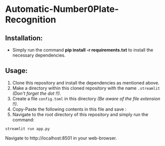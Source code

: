 # Automatic-Number0Plate-Recognition

## Installation:
* Simply run the command **pip install -r requirements.txt** to install the necessary dependencies.

## Usage:
1. Clone this repository and install the dependencies as mentioned above.
2. Make a directory within this cloned repository with the name `.streamlit` *(Don't forget the dot !!)*.
3. Create a file `config.toml` in this directory *(Be aware of the file extension !!)*.
4. Copy-Paste the following contents in this file and save :
5. Navigate to the root directory of this repository and simply run the command: 
```
streamlit run app.py
```
Navigate to http://localhost:8501 in your web-browser.
